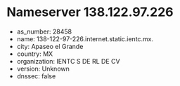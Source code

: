 # Nameserver 138.122.97.226

* as_number: 28458
* name: 138-122-97-226.internet.static.ientc.mx.
* city: Apaseo el Grande
* country: MX
* organization: IENTC S DE RL DE CV
* version: Unknown
* dnssec: false
